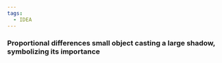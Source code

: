 ```yaml
---
tags:
  - IDEA
---
```


### Proportional differences small object casting a large shadow, symbolizing its importance

